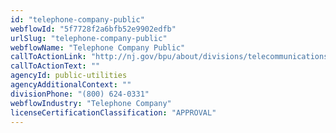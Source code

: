 ```yaml
---
id: "telephone-company-public"
webflowId: "5f7728f2a6bfb52e9902edfb"
urlSlug: "telephone-company-public"
webflowName: "Telephone Company Public"
callToActionLink: "http://nj.gov/bpu/about/divisions/telecommunications"
callToActionText: ""
agencyId: public-utilities
agencyAdditionalContext: ""
divisionPhone: "(800) 624-0331"
webflowIndustry: "Telephone Company"
licenseCertificationClassification: "APPROVAL"
---
```

